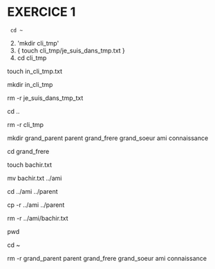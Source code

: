 # EXERCICE 1
     cd ~
2. 'mkdir cli_tmp'
3.    { touch cli_tmp/je_suis_dans_tmp.txt }
4. cd cli_tmp

touch in_cli_tmp.txt

mkdir in_cli_tmp

rm -r je_suis_dans_tmp_txt

cd ..

rm -r cli_tmp

mkdir grand_parent parent grand_frere grand_soeur ami connaissance

cd grand_frere

touch bachir.txt

mv bachir.txt ../ami

cd ../ami ../parent

cp -r ../ami ../parent

rm -r ../ami/bachir.txt

pwd

cd ~

rm -r grand_parent parent grand_frere grand_soeur ami connaissance
